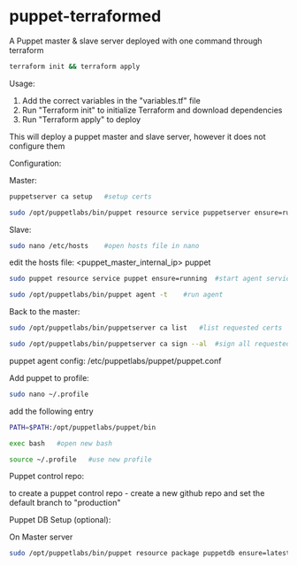 # puppet-terraformed

A Puppet master & slave server deployed with one command through terraform 

```bash
terraform init && terraform apply
```

Usage:

1) Add the correct variables in the "variables.tf" file
2) Run "Terraform init" to initialize Terraform and download dependencies
3) Run "Terraform apply" to deploy


This will deploy a puppet master and slave server, however it does not configure them

Configuration: 

Master:

```bash
puppetserver ca setup   #setup certs

sudo /opt/puppetlabs/bin/puppet resource service puppetserver ensure=running    #start puppetserver
```

Slave:

```bash
sudo nano /etc/hosts    #open hosts file in nano
```
edit the hosts file:
<puppet_master_internal_ip> puppet 
```bash
sudo puppet resource service puppet ensure=running  #start agent service

sudo /opt/puppetlabs/bin/puppet agent -t    #run agent
```

Back to the master:

```bash
sudo /opt/puppetlabs/bin/puppetserver ca list   #list requested certs

sudo /opt/puppetlabs/bin/puppetserver ca sign --al  #sign all requested certs
```

puppet agent config:
/etc/puppetlabs/puppet/puppet.conf

Add puppet to profile:
```bash
sudo nano ~/.profile
```
add the following entry
```bash
PATH=$PATH:/opt/puppetlabs/puppet/bin
```
```bash
exec bash   #open new bash

source ~/.profile   #use new profile
```

Puppet control repo:

to create a puppet control repo - create a new github repo and set the default branch to "production"


Puppet DB Setup (optional):

On Master server
```bash
sudo /opt/puppetlabs/bin/puppet resource package puppetdb ensure=latest

